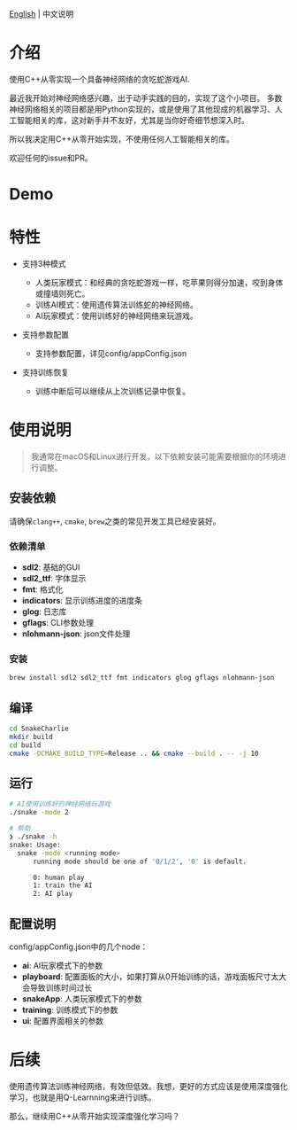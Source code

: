 [English](./README.md) | 中文说明

# 介绍
使用C++从零实现一个具备神经网络的贪吃蛇游戏AI.

最近我开始对神经网络感兴趣，出于动手实践的目的，实现了这个小项目。
多数神经网络相关的项目都是用Python实现的，或是使用了其他现成的机器学习、人工智能相关的库，这对新手并不友好，尤其是当你好奇细节想深入时。

所以我决定用C++从零开始实现，不使用任何人工智能相关的库。

欢迎任何的issue和PR。

# Demo

# 特性
+ 支持3种模式
    + 人类玩家模式：和经典的贪吃蛇游戏一样，吃苹果则得分加速，咬到身体或撞墙则死亡。
    + 训练AI模式：使用遗传算法训练蛇的神经网络。
    + AI玩家模式：使用训练好的神经网络来玩游戏。

+ 支持参数配置
    + 支持参数配置，详见config/appConfig.json

+ 支持训练恢复
    + 训练中断后可以继续从上次训练记录中恢复。


# 使用说明

> 我通常在macOS和Linux进行开发，以下依赖安装可能需要根据你的环境进行调整。


## 安装依赖
请确保`clang++`, `cmake`, `brew`之类的常见开发工具已经安装好。

### 依赖清单
* **sdl2**: 基础的GUI
* **sdl2_ttf**: 字体显示
* **fmt**: 格式化
* **indicators**: 显示训练进度的进度条
* **glog**: 日志库
* **gflags**: CLI参数处理
* **nlohmann-json**: json文件处理

### 安装
```bash
brew install sdl2 sdl2_ttf fmt indicators glog gflags nlohmann-json
```

## 编译
```bash
cd SnakeCharlie
mkdir build
cd build
cmake -DCMAKE_BUILD_TYPE=Release .. && cmake --build . -- -j 10
```

## 运行
```bash
# AI使用训练好的神经网络玩游戏
./snake -mode 2

# 帮助
❯ ./snake -h
snake: Usage:
  snake -mode <running mode>
      running mode should be one of '0/1/2', '0' is default.

      0: human play
      1: train the AI
      2: AI play
```
## 配置说明

config/appConfig.json中的几个node：
* **ai**: AI玩家模式下的参数
* **playboard**: 配置面板的大小，如果打算从0开始训练的话，游戏面板尺寸太大会导致训练时间过长
* **snakeApp**: 人类玩家模式下的参数
* **training**: 训练模式下的参数
* **ui**: 配置界面相关的参数



# 后续
使用遗传算法训练神经网络，有效但低效。我想，更好的方式应该是使用深度强化学习，也就是用Q-Learnning来进行训练。

那么，继续用C++从零开始实现深度强化学习吗？


